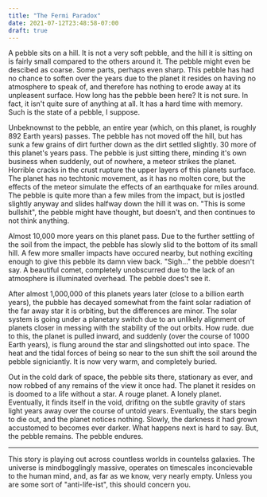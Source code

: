 ```yaml
---
title: "The Fermi Paradox"
date: 2021-07-12T23:48:58-07:00
draft: true
---
```


A pebble sits on a hill. It is not a very soft pebble, and the hill it is sitting on is fairly small compared to the others around it. The pebble might even be descibed as coarse. Some parts, perhaps even sharp. This pebble has had no chance to soften over the years due to the planet it resides on having no atmosphere to speak of, and therefore has nothing to erode away at its unpleasent surface. How long has the pebble been here? It is not sure. In fact, it isn't quite sure of anything at all. It has a hard time with memory. Such is the state of a pebble, I suppose.

Unbeknownst to the pebble, an entire year (which, on this planet, is roughly 892 Earth years) passes. The pebble has not moved off the hill, but has sunk a few grains of dirt further down as the dirt settled slightly. 30 more of this planet's years pass. The pebble is just sitting there, minding it's own business when suddenly, out of nowhere, a meteor strikes the planet. Horrible cracks in the crust rupture the upper layers of this planets surface. The planet has no techtonic movement, as it has no molten core, but the effects of the meteor simulate the effects of an earthquake for miles around. The pebble is quite more than a few miles from the impact, but is jostled slightly anyway and slides halfway down the hill it was on. "This is some bullshit", the pebble might have thought, but doesn't, and then continues to not think anything.

Almost 10,000 more years on this planet pass. Due to the further settling of the soil from the impact, the pebble has slowly slid to the bottom of its small hill. A few more smaller impacts have occured nearby, but nothing exciting enough to give this pebble its damn view back. "Sigh..." the pebble doesn't say. A beautiful comet, completely unobscurred due to the lack of an atmosphere is illuminated overhead. The pebble does't see it.

After almost 1,000,000 of this planets years later (close to a billion earth years), the pubble has decayed somewhat from the faint solar radiation of the far away star it is orbiting, but the differences are minor. The solar system is going under a planetary switch due to an unlikely alignment of planets closer in messing with the stability of the out orbits. How rude. due to this, the planet is pulled inward, and suddenly (over the course of 1000 Earth years), is flung around the star and slingshotted out into space. The heat and the tidal forces of being so near to the sun shift the soil around the pebble signiciantly. It is now very warm, and completely buried.

Out in the cold dark of space, the pebble sits there, stationary as ever, and now robbed of any remains of the view it once had. The planet it resides on is doomed to a life without a star. A rouge planet. A lonely planet. Eventually, it finds itself in the void, drifitng on the subtle gravity of stars light years away over the course of untold years. Eventually, the stars begin to die out, and the planet notices nothing. Slowly, the darkness it had grown accustomed to becomes ever darker. What happens next is hard to say. But, the pebble remains. The pebble endures.

---

This story is playing out across countless worlds in countelss galaxies. The universe is mindbogglingly massive, operates on timescales inconcievable to the human mind, and, as far as we know, very nearly empty. Unless you are some sort of "anti-life-ist", this should concern you.